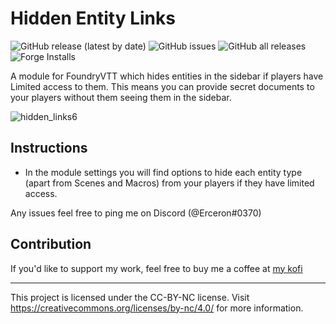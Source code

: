 # Hidden Entity Links

![GitHub release (latest by date)](https://img.shields.io/github/v/release/earlSt1/vtt-hidden-entity-links) ![GitHub issues](https://img.shields.io/github/issues-raw/earlSt1/vtt-hidden-entity-links) ![GitHub all releases](https://img.shields.io/github/downloads/earlSt1/vtt-hidden-entity-links/total) ![Forge Installs](https://img.shields.io/badge/dynamic/json?label=Forge%20Installs&query=package.installs&suffix=%25&url=https%3A%2F%2Fforge-vtt.com%2Fapi%2Fbazaar%2Fpackage%2Fhidden-entity-links)

A module for FoundryVTT which hides entities in the sidebar if players have Limited access to them. This means you can provide secret documents to your players without them seeing them in the sidebar.

![hidden_links6](https://user-images.githubusercontent.com/13738280/133308770-a843e693-f297-488e-9c28-e26d55017c0d.gif)


## Instructions
- In the module settings you will find options to hide each entity type (apart from Scenes and Macros) from your players if they have limited access.

Any issues feel free to ping me on Discord (@Erceron#0370)


## Contribution
If you'd like to support my work, feel free to buy me a coffee at [my kofi](https://ko-fi.com/erceron) 

---

This project is licensed under the CC-BY-NC license. Visit https://creativecommons.org/licenses/by-nc/4.0/ for more information.
